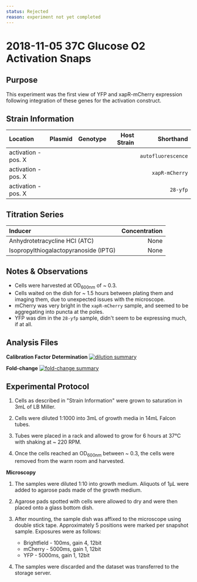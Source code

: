 ```yaml
---
status: Rejected 
reason: experiment not yet completed
---
```


# 2018-11-05 37C Glucose O2 Activation Snaps

## Purpose
This experiment was the first view of YFP and xapR-mCherry expression following integration of these genes for the activation construct.

## Strain Information

| Location | Plasmid | Genotype | Host Strain | Shorthand |
| :------- | :------ | :------- | ----------: | --------: |
| activation - pos. X |  |  |  | `autofluorescence` |
| activation - pos. X |  |  |  | `xapR-mCherry`|
| activation - pos. X |  |  |   |`28-yfp` |

## Titration Series

| Inducer | Concentration |
| :------ | ------------: |
| Anhydrotetracycline HCl (ATC) | None |
| Isopropylthiogalactopyranoside (IPTG) | None |

## Notes & Observations
* Cells were harvested at OD<sub>600nm</sub> of ~ 0.3.
* Cells waited on the dish for ~ 1.5 hours between plating them and imaging them, due to unexpected issues with the microscope.
* mCherry was very bright in the `xapR-mCherry` sample, and seemed to be aggregating into puncta at the poles.
* YFP was dim in the `28-yfp` sample, didn't seem to be expressing much, if at all.
 
## Analysis Files

**Calibration Factor Determination**
[![dilution summary](output/dilution_summary.png)](output/dilution_summary.html)

**Fold-change**
[![fold-change summary](output/foldchange_summary.png)](output/foldchange_summary.html)

## Experimental Protocol

1. Cells as described in "Strain Information" were grown to saturation in 3mL of LB Miller.

2. Cells were diluted 1:1000 into 3mL of growth media in 14mL Falcon tubes.

3. Tubes were placed in a rack and allowed to grow for 6 hours at 37°C with shaking at ~ 220 RPM.

4. Once the cells reached an OD<sub>600nm</sub> between ~ 0.3, the cells were removed from the warm room and harvested.

**Microscopy**

1. The samples were diluted 1:10 into growth medium. Aliquots of 1µL were added to agarose pads made of the growth medium.

2. Agarose pads spotted with cells were allowed to dry and were then placed onto a glass bottom dish.

3. After mounting, the sample dish was affixed to the microscope using double stick tape. Approximately 5 positions were marked per snapshot sample. Exposures were as follows:
    - Brightfield - 100ms, gain 4, 12bit
    - mCherry - 5000ms, gain 1, 12bit
    - YFP - 5000ms, gain 1, 12bit

4. The samples were discarded and the dataset was transferred to the storage server.